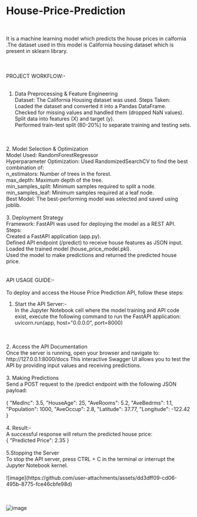 # House-Price-Prediction
<br>

It is a machine learning model which predicts the house prices in calfornia .The dataset used in this model is California housing dataset which is present in sklearn library.
<br>
<br>
<br>
<br>
PROJECT WORKFLOW:-
<br>
<br>
1. Data Preprocessing & Feature Engineering<br>
Dataset: The California Housing dataset was used.
Steps Taken:<br>
Loaded the dataset and converted it into a Pandas DataFrame.<br>
Checked for missing values and handled them (dropped NaN values).
Split data into features (X) and target (y).<br>
Performed train-test split (80-20%) to separate training and testing sets.
<br>
<br>
2. Model Selection & Optimization<br>
Model Used: RandomForestRegressor<br>
Hyperparameter Optimization: Used RandomizedSearchCV to find the best combination of:<br>
n_estimators: Number of trees in the forest.<br>
max_depth: Maximum depth of the tree.<br>
min_samples_split: Minimum samples required to split a node.<br>
min_samples_leaf: Minimum samples required at a leaf node.<br>
Best Model: The best-performing model was selected and saved using joblib.
<br>
<br>
3. Deployment Strategy<br>
Framework: FastAPI was used for deploying the model as a REST API.
Steps:<br>
Created a FastAPI application (app.py).<br>
Defined API endpoint (/predict) to receive house features as JSON input.<br>
Loaded the trained model (house_price_model.pkl).<br>
Used the model to make predictions and returned the predicted house price.
<br>
<br>
<br>
API USAGE GUIDE:-


<br>
<br>
To deploy and access the House Price Prediction API, follow these steps:

1. Start the API Server:-<br>
In the Jupyter Notebook cell where the model training and API code exist, execute the following command to run the FastAPI application:<br>
    uvicorn.run(app, host="0.0.0.0", port=8000)

<br>
<br>
2. Access the API Documentation<br>
Once the server is running, open your browser and navigate to:
http://127.0.0.1:8000/docs
This interactive Swagger UI allows you to test the API by providing input values and receiving predictions.

<br>
<br>
3. Making Predictions
<br>
Send a POST request to the /predict endpoint with the following JSON payload:<br><br>
{
  "MedInc": 3.5,
  "HouseAge": 25,
  "AveRooms": 5.2,
  "AveBedrms": 1.1,
  "Population": 1000,
  "AveOccup": 2.8,
  "Latitude": 37.77,
  "Longitude": -122.42
}
<br><br>
 4. Result:-<br>
A successful response will return the predicted house price:<br>{
  "Predicted Price": 2.35
}


<br>
<br>
5.Stopping the Server<br>
To stop the API server, press CTRL + C in the terminal or interrupt the Jupyter Notebook kernel.



<br>
<br>
![image](https://github.com/user-attachments/assets/dd3dff09-cd06-495b-8775-fce46cbfe98d)


<br><br>
![image](https://github.com/user-attachments/assets/411c3dad-0c97-4d2e-bfc3-cf3d41bc6996)



